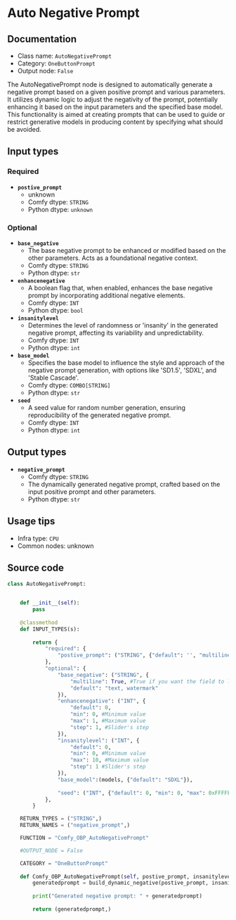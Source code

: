 # Auto Negative Prompt
## Documentation
- Class name: `AutoNegativePrompt`
- Category: `OneButtonPrompt`
- Output node: `False`

The AutoNegativePrompt node is designed to automatically generate a negative prompt based on a given positive prompt and various parameters. It utilizes dynamic logic to adjust the negativity of the prompt, potentially enhancing it based on the input parameters and the specified base model. This functionality is aimed at creating prompts that can be used to guide or restrict generative models in producing content by specifying what should be avoided.
## Input types
### Required
- **`postive_prompt`**
    - unknown
    - Comfy dtype: `STRING`
    - Python dtype: `unknown`
### Optional
- **`base_negative`**
    - The base negative prompt to be enhanced or modified based on the other parameters. Acts as a foundational negative context.
    - Comfy dtype: `STRING`
    - Python dtype: `str`
- **`enhancenegative`**
    - A boolean flag that, when enabled, enhances the base negative prompt by incorporating additional negative elements.
    - Comfy dtype: `INT`
    - Python dtype: `bool`
- **`insanitylevel`**
    - Determines the level of randomness or 'insanity' in the generated negative prompt, affecting its variability and unpredictability.
    - Comfy dtype: `INT`
    - Python dtype: `int`
- **`base_model`**
    - Specifies the base model to influence the style and approach of the negative prompt generation, with options like 'SD1.5', 'SDXL', and 'Stable Cascade'.
    - Comfy dtype: `COMBO[STRING]`
    - Python dtype: `str`
- **`seed`**
    - A seed value for random number generation, ensuring reproducibility of the generated negative prompt.
    - Comfy dtype: `INT`
    - Python dtype: `int`
## Output types
- **`negative_prompt`**
    - Comfy dtype: `STRING`
    - The dynamically generated negative prompt, crafted based on the input positive prompt and other parameters.
    - Python dtype: `str`
## Usage tips
- Infra type: `CPU`
- Common nodes: unknown


## Source code
```python
class AutoNegativePrompt:


    def __init__(self):
        pass
    
    @classmethod
    def INPUT_TYPES(s):
               
        return {
            "required": {
                "postive_prompt": ("STRING", {"default": '', "multiline": True}),
            },
            "optional": {
                "base_negative": ("STRING", {
                    "multiline": True, #True if you want the field to look like the one on the ClipTextEncode node
                    "default": "text, watermark"
                }),
                "enhancenegative": ("INT", {
                    "default": 0, 
                    "min": 0, #Minimum value
                    "max": 1, #Maximum value
                    "step": 1, #Slider's step
                }),
                "insanitylevel": ("INT", {
                    "default": 0,
                    "min": 0, #Minimum value
                    "max": 10, #Maximum value
                    "step": 1 #Slider's step
                }),
                "base_model":(models, {"default": "SDXL"}),
                
                "seed": ("INT", {"default": 0, "min": 0, "max": 0xFFFFFFFFFFFFFFFF}),
            },
        }

    RETURN_TYPES = ("STRING",)
    RETURN_NAMES = ("negative_prompt",)

    FUNCTION = "Comfy_OBP_AutoNegativePrompt"

    #OUTPUT_NODE = False

    CATEGORY = "OneButtonPrompt"
    
    def Comfy_OBP_AutoNegativePrompt(self, postive_prompt, insanitylevel, enhancenegative,base_negative, seed, base_model):
        generatedprompt = build_dynamic_negative(postive_prompt, insanitylevel, enhancenegative, base_negative, base_model=base_model)
        
        print("Generated negative prompt: " + generatedprompt)
        
        return (generatedprompt,)

```
